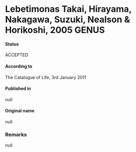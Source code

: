 # Lebetimonas Takai, Hirayama, Nakagawa, Suzuki, Nealson & Horikoshi, 2005 GENUS

#### Status
ACCEPTED

#### According to
The Catalogue of Life, 3rd January 2011

#### Published in
null

#### Original name
null

### Remarks
null
